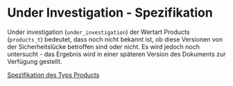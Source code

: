 # Under Investigation - Spezifikation

Under investigation (`under_investigation`) der Wertart Products (`products_t`) bedeutet, dass noch nicht bekannt ist, ob diese Versionen von der Sicherheitslücke betroffen sind oder nicht.
Es wird jedoch noch untersucht - das Ergebnis wird in einer späteren Version des Dokuments zur Verfügung gestellt.

[Spezifikation des Typs Products](types/products-spec.de.md)

